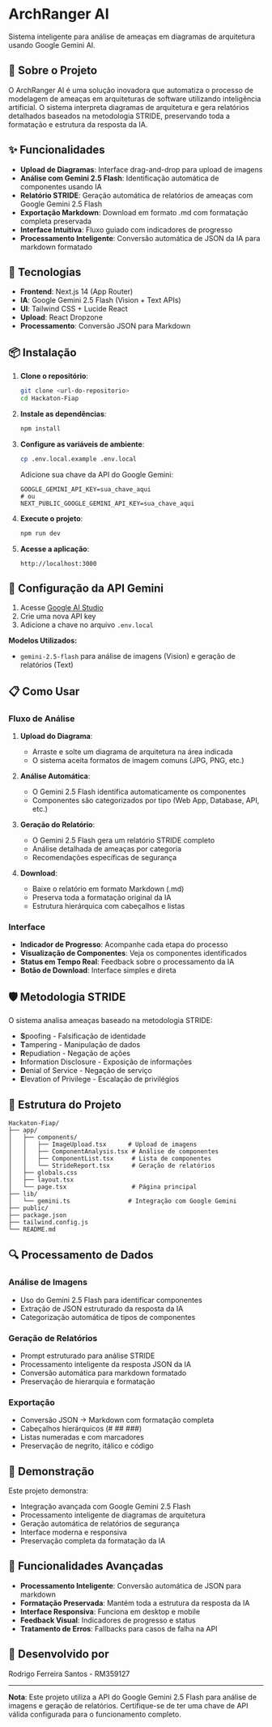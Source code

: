 # ArchRanger AI

Sistema inteligente para análise de ameaças em diagramas de arquitetura usando Google Gemini AI.

## 🎯 Sobre o Projeto

O ArchRanger AI é uma solução inovadora que automatiza o processo de modelagem de ameaças em arquiteturas de software utilizando inteligência artificial. O sistema interpreta diagramas de arquitetura e gera relatórios detalhados baseados na metodologia STRIDE, preservando toda a formatação e estrutura da resposta da IA.

## ✨ Funcionalidades

- **Upload de Diagramas**: Interface drag-and-drop para upload de imagens
- **Análise com Gemini 2.5 Flash**: Identificação automática de componentes usando IA
- **Relatório STRIDE**: Geração automática de relatórios de ameaças com Google Gemini 2.5 Flash
- **Exportação Markdown**: Download em formato .md com formatação completa preservada
- **Interface Intuitiva**: Fluxo guiado com indicadores de progresso
- **Processamento Inteligente**: Conversão automática de JSON da IA para markdown formatado

## 🚀 Tecnologias

- **Frontend**: Next.js 14 (App Router)
- **IA**: Google Gemini 2.5 Flash (Vision + Text APIs)
- **UI**: Tailwind CSS + Lucide React
- **Upload**: React Dropzone
- **Processamento**: Conversão JSON para Markdown

## 📦 Instalação

1. **Clone o repositório**:
   ```bash
   git clone <url-do-repositorio>
   cd Hackaton-Fiap
   ```

2. **Instale as dependências**:
   ```bash
   npm install
   ```

3. **Configure as variáveis de ambiente**:
   ```bash
   cp .env.local.example .env.local
   ```
   
   Adicione sua chave da API do Google Gemini:
   ```
   GOOGLE_GEMINI_API_KEY=sua_chave_aqui
   # ou
   NEXT_PUBLIC_GOOGLE_GEMINI_API_KEY=sua_chave_aqui
   ```

4. **Execute o projeto**:
   ```bash
   npm run dev
   ```

5. **Acesse a aplicação**:
   ```
   http://localhost:3000
   ```

## 🔧 Configuração da API Gemini

1. Acesse [Google AI Studio](https://makersuite.google.com/app/apikey)
2. Crie uma nova API key
3. Adicione a chave no arquivo `.env.local`

**Modelos Utilizados:**
- `gemini-2.5-flash` para análise de imagens (Vision) e geração de relatórios (Text)

## 📋 Como Usar

### Fluxo de Análise

1. **Upload do Diagrama**: 
   - Arraste e solte um diagrama de arquitetura na área indicada
   - O sistema aceita formatos de imagem comuns (JPG, PNG, etc.)

2. **Análise Automática**: 
   - O Gemini 2.5 Flash identifica automaticamente os componentes
   - Componentes são categorizados por tipo (Web App, Database, API, etc.)

3. **Geração do Relatório**: 
   - O Gemini 2.5 Flash gera um relatório STRIDE completo
   - Análise detalhada de ameaças por categoria
   - Recomendações específicas de segurança

4. **Download**: 
   - Baixe o relatório em formato Markdown (.md)
   - Preserva toda a formatação original da IA
   - Estrutura hierárquica com cabeçalhos e listas

### Interface

- **Indicador de Progresso**: Acompanhe cada etapa do processo
- **Visualização de Componentes**: Veja os componentes identificados
- **Status em Tempo Real**: Feedback sobre o processamento da IA
- **Botão de Download**: Interface simples e direta

## 🛡️ Metodologia STRIDE

O sistema analisa ameaças baseado na metodologia STRIDE:

- **S**poofing - Falsificação de identidade
- **T**ampering - Manipulação de dados
- **R**epudiation - Negação de ações
- **I**nformation Disclosure - Exposição de informações
- **D**enial of Service - Negação de serviço
- **E**levation of Privilege - Escalação de privilégios

## 📁 Estrutura do Projeto

```
Hackaton-Fiap/
├── app/
│   ├── components/
│   │   ├── ImageUpload.tsx      # Upload de imagens
│   │   ├── ComponentAnalysis.tsx # Análise de componentes
│   │   ├── ComponentList.tsx     # Lista de componentes
│   │   └── StrideReport.tsx      # Geração de relatórios
│   ├── globals.css
│   ├── layout.tsx
│   └── page.tsx                  # Página principal
├── lib/
│   └── gemini.ts                # Integração com Google Gemini
├── public/
├── package.json
├── tailwind.config.js
└── README.md
```

## 🔍 Processamento de Dados

### Análise de Imagens
- Uso do Gemini 2.5 Flash para identificar componentes
- Extração de JSON estruturado da resposta da IA
- Categorização automática de tipos de componentes

### Geração de Relatórios
- Prompt estruturado para análise STRIDE
- Processamento inteligente da resposta JSON da IA
- Conversão automática para markdown formatado
- Preservação de hierarquia e formatação

### Exportação
- Conversão JSON → Markdown com formatação completa
- Cabeçalhos hierárquicos (# ## ###)
- Listas numeradas e com marcadores
- Preservação de negrito, itálico e código

## 🎥 Demonstração

Este projeto demonstra:
- Integração avançada com Google Gemini 2.5 Flash
- Processamento inteligente de diagramas de arquitetura
- Geração automática de relatórios de segurança
- Interface moderna e responsiva
- Preservação completa da formatação da IA

## 🚀 Funcionalidades Avançadas

- **Processamento Inteligente**: Conversão automática de JSON para markdown
- **Formatação Preservada**: Mantém toda a estrutura da resposta da IA
- **Interface Responsiva**: Funciona em desktop e mobile
- **Feedback Visual**: Indicadores de progresso e status
- **Tratamento de Erros**: Fallbacks para casos de falha na API


## 👥 Desenvolvido por

Rodrigo Ferreira Santos - RM359127

---

**Nota**: Este projeto utiliza a API do Google Gemini 2.5 Flash para análise de imagens e geração de relatórios. Certifique-se de ter uma chave de API válida configurada para o funcionamento completo. 